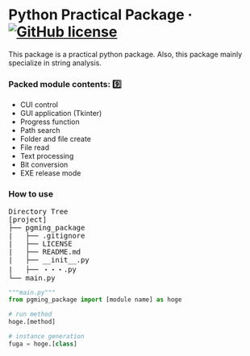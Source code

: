 # Python Practical Package &middot; [![GitHub license](https://img.shields.io/badge/license-MIT-blue.svg)](https://github.com/pgming-life/pgming_package/blob/main/LICENSE)

This package is a practical python package.
Also, this package mainly specialize in string analysis.

### Packed module contents: :nine:

* CUI control
* GUI application (Tkinter)
* Progress function
* Path search
* Folder and file create
* File read
* Text processing
* Bit conversion
* EXE release mode

### How to use

<pre>
Directory Tree
[project]
├── pgming_package
|   ├── .gitignore
|   ├── LICENSE
|   ├── README.md
|   ├── __init__.py
|   ├── ・・・.py
└── main.py
</pre>

```python
"""main.py"""
from pgming_package import [module name] as hoge

# run method
hoge.[method]

# instance generation
fuga = hoge.[class]
```
